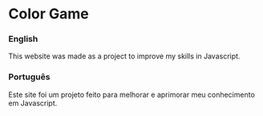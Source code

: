 <h1>Color Game</h1>
<h3>English</h3>
<p>This website was made as a project to improve my skills in Javascript.</p>
<h3>Português</h3>
<p>Este site foi um projeto feito para melhorar e aprimorar meu conhecimento em Javascript.</p>
